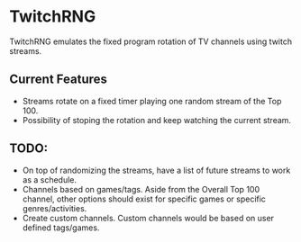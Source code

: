 # TwitchRNG

TwitchRNG emulates the fixed program rotation of TV channels using twitch streams.

## Current Features

* Streams rotate on a fixed timer playing one random stream of the Top 100.
* Possibility of stoping the rotation and keep watching the current stream.

## TODO:

* On top of randomizing the streams, have a list of future streams to work as a schedule.
* Channels based on games/tags. Aside from the Overall Top 100 channel, other options should exist for specific games or specific genres/activities.
* Create custom channels. Custom channels would be based on user defined tags/games.
